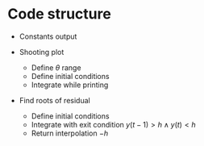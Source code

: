 # Code structure

- Constants output

- Shooting plot
	- Define $\theta$ range
	- Define initial conditions
	- Integrate while printing

- Find roots of residual
	- Define initial conditions
	- Integrate with exit condition $y(t-1) > h \wedge y(t) < h$
	- Return interpolation $- h$
